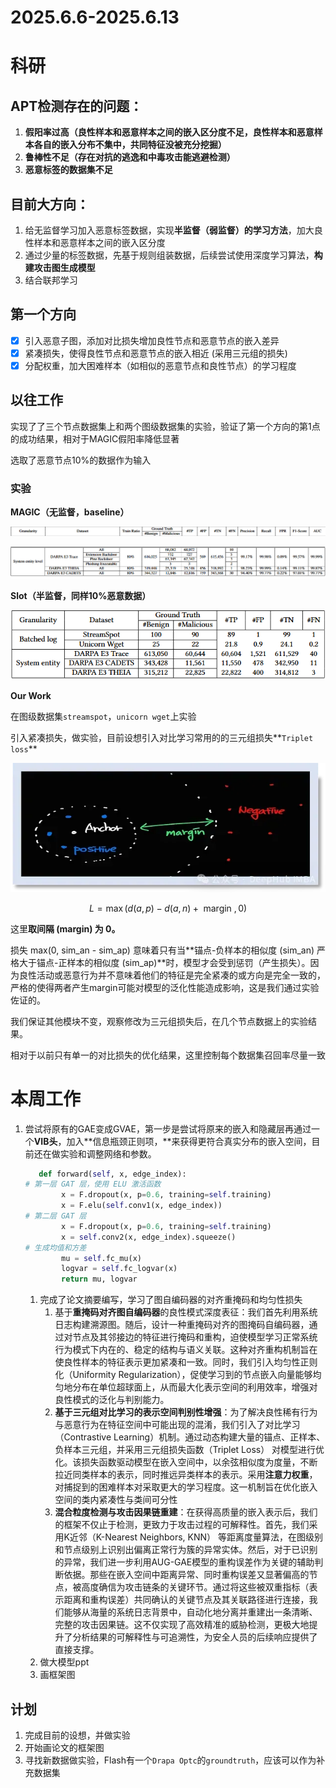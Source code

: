 # 2025.6.6-2025.6.13

# 科研

## APT检测存在的问题：

1. **假阳率过高（**良性样本和恶意样本之间的嵌入区分度不足，良性样本和恶意样本各自的嵌入分布不集中，共同特征没被充分挖掘**）**
2. **鲁棒性不足（存在对抗的逃逸和中毒攻击能逃避检测）**
3. **恶意标签的数据集不足**

## 目前大方向：

1. 给无监督学习加入恶意标签数据，实现**半监督（弱监督）的学习方法**，加大良性样本和恶意样本之间的嵌入区分度
2. 通过少量的标签数据，先基于规则组装数据，后续尝试使用深度学习算法，**构建攻击图生成模型**
3. 结合联邦学习

## 第一个方向

- [x]  引入恶意子图，添加对比损失增加良性节点和恶意节点的嵌入差异
- [x]  紧凑损失，使得良性节点和恶意节点的嵌入相近 (采用三元组的损失)
- [x]  分配权重，加大困难样本（如相似的恶意节点和良性节点）的学习程度

## 以往工作

实现了了三个节点数据集上和两个图级数据集的实验，验证了第一个方向的第1点的成功结果，相对于MAGIC假阳率降低显著

选取了恶意节点10%的数据作为输入

### 实验

**MAGIC（无监督，baseline）**

![image.png](image.png)

![image.png](image%201.png)

**Slot（半监督，同样10%恶意数据）**

![image.png](image%202.png)

**Our Work**

在图级数据集`streamspot`，`unicorn wget`上实验

引入紧凑损失，做实验，目前设想引入对比学习常用的的三元组损失**`Triplet loss`**

![image.png](image%203.png)

$$
L = \max \left( {d\left( {a,p}\right)  - d\left( {a,n}\right)  + \text{ margin },0}\right)
$$

这里**取间隔 (margin) 为 0。**

损失 max(0, sim_an - sim_ap) 意味着只有当**锚点-负样本的相似度 (sim_an) 严格大于锚点-正样本的相似度 (sim_ap)**时，模型才会受到惩罚（产生损失）。因为良性活动或恶意行为并不意味着他们的特征是完全紧凑的或方向是完全一致的，严格的使得两者产生margin可能对模型的泛化性能造成影响，这是我们通过实验佐证的。

我们保证其他模块不变，观察修改为三元组损失后，在几个节点数据上的实验结果。

相对于以前只有单一的对比损失的优化结果，这里控制每个数据集召回率尽量一致

# 本周工作

1. 尝试将原有的GAE变成GVAE，第一步是尝试将原来的嵌入和隐藏层再通过一个**VIB头**，加入**信息瓶颈正则项，**来获得更符合真实分布的嵌入空间，目前还在做实验和调整网络和参数。
    
    ```python
       def forward(self, x, edge_index):
    # 第一层 GAT 层，使用 ELU 激活函数
            x = F.dropout(x, p=0.6, training=self.training)
            x = F.elu(self.conv1(x, edge_index))
    # 第二层 GAT 层
            x = F.dropout(x, p=0.6, training=self.training)
            x = self.conv2(x, edge_index).squeeze()
    # 生成均值和方差
            mu = self.fc_mu(x)
            logvar = self.fc_logvar(x)
            return mu, logvar
    ```
    
    1. 完成了论文摘要编写，学习了图自编码器的对齐重掩码和均匀性损失
        1. 基于**重掩码对齐图自编码器**的良性模式深度表征：我们首先利用系统日志构建溯源图。随后，设计一种重掩码对齐的图掩码自编码器，通过对节点及其邻接边的特征进行掩码和重构，迫使模型学习正常系统行为模式下内在的、稳定的结构与语义关联。这种对齐重构机制旨在使良性样本的特征表示更加紧凑和一致。同时，我们引入均匀性正则化（Uniformity Regularization），促使学习到的节点嵌入向量能够均匀地分布在单位超球面上，从而最大化表示空间的利用效率，增强对良性模式的泛化与判别能力。
        2. **基于三元组对比学习的表示空间判别性增强**：为了解决良性稀有行为与恶意行为在特征空间中可能出现的混淆，我们引入了对比学习（Contrastive Learning）机制。通过动态构建大量的锚点、正样本、负样本三元组，并采用三元组损失函数（Triplet Loss） 对模型进行优化。该损失函数驱动模型在嵌入空间中，以余弦相似度为度量，不断拉近同类样本的表示，同时推远异类样本的表示。采用**注意力权重**，对捕捉到的困难样本对采取更大的学习程度。这一机制旨在优化嵌入空间的类内紧凑性与类间可分性
        3. **混合粒度检测与攻击因果链重建**：在获得高质量的嵌入表示后，我们的框架不仅止于检测，更致力于攻击过程的可解释性。首先，我们采用K近邻（K-Nearest Neighbors, KNN） 等距离度量算法，在图级别和节点级别上识别出偏离正常行为簇的异常实体。然后，对于已识别的异常，我们进一步利用AUG-GAE模型的重构误差作为关键的辅助判断依据。那些在嵌入空间中距离异常、同时重构误差又显著偏高的节点，被高度确信为攻击链条的关键环节。通过将这些被双重指标（表示距离和重构误差）共同确认的关键节点及其关联路径进行连接，我们能够从海量的系统日志背景中，自动化地分离并重建出一条清晰、完整的攻击因果链。这不仅实现了高效精准的威胁检测，更极大地提升了分析结果的可解释性与可追溯性，为安全人员的后续响应提供了直接支撑。
    2. 做大模型ppt
    3. 画框架图

## 计划

1. 完成目前的设想，并做实验
2. 开始画论文的框架图
3. 寻找新数据做实验，Flash有一个`Drapa Optc`的`groundtruth`，应该可以作为补充数据集